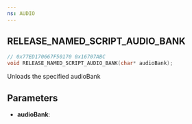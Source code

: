 ```yaml
---
ns: AUDIO
---
```

## RELEASE_NAMED_SCRIPT_AUDIO_BANK

```c
// 0x77ED170667F50170 0x16707ABC
void RELEASE_NAMED_SCRIPT_AUDIO_BANK(char* audioBank);
```

Unloads the specified audioBank

## Parameters
* **audioBank**:

